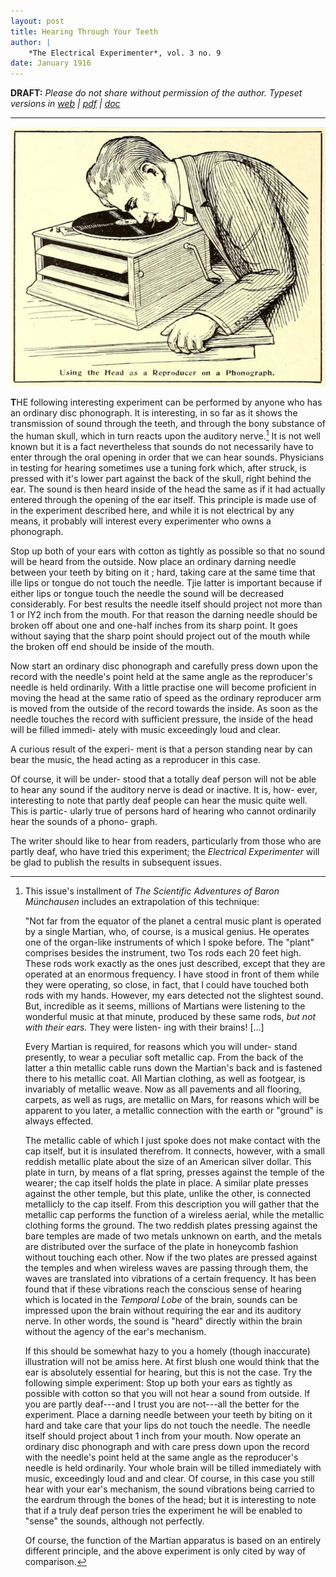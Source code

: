 ```yaml
---
layout: post
title: Hearing Through Your Teeth
author: | 
    *The Electrical Experimenter*, vol. 3 no. 9 
date: January 1916
---
```


**DRAFT:** *Please do not share without permission of the author. Typeset versions in  [web](http://gernsback.wythoff.net/191601_hearing_through_teeth.html) \| [pdf](https://github.com/gwijthoff/perversity_of_things/blob/master/typeset_drafts/191601_hearing_through_teeth.pdf?raw=true) \| [doc](https://github.com/gwijthoff/perversity_of_things/blob/master/typeset_drafts/191601_hearing_through_teeth.docx)*

* * * * * * * * 

![](images/teeth.png)

**T**HE following interesting experiment can be performed by anyone who has an ordinary disc phonograph. It is interesting, in so far as it shows the transmission of sound through the teeth, and through the bony substance of the human skull, which in turn reacts upon the auditory nerve.[^1] It is not well known but it is a fact nevertheless that sounds do not necessarily have to enter through the oral opening in order that we can hear sounds. Physicians in testing for hearing sometimes use a tuning fork which, after struck, is pressed with it's lower part against the back of the skull, right behind the ear. The sound is then heard inside of the head the same as if it had actually entered through the opening of the ear itself. This principle is made use of in the experiment described here, and while it is not electrical by any means, it probably will interest every experimenter who owns a phonograph.

Stop up both of your ears with cotton as tightly as possible so that no sound will be heard from the outside. Now place an ordinary darning needle between your teeth by biting on it ; hard, taking care at the same time that ille lips or tongue do not touch the needle. Tjie latter is important because if either lips or tongue touch the needle the sound will be decreased considerably. For best results the needle itself should project not more than 1 or IY2 inch from the mouth. For that reason the darning needle should be broken off about one and one-half inches from its sharp point. It goes without saying that the sharp point should project out of the mouth while the broken off end should be inside of the mouth.

Now start an ordinary disc phonograph and carefully press down upon the record with the needle's point held at the same angle as the reproducer's needle is held ordinarily. With a little practise one will become proficient in moving the head at the same ratio of speed as the ordinary reproducer arm is moved from the outside of the record towards the inside. As soon as the needle touches the record with sufficient pressure, the inside of the head will be filled immedi- ately with music exceedingly loud and clear.

A curious result of the experi- ment is that a person standing near by can bear the music, the head acting as a reproducer in this case.

Of course, it will be under- stood that a totally deaf person will not be able to hear any sound if the auditory nerve is dead or inactive. It is, how- ever, interesting to note that partly deaf people can hear the music quite well. This is partic- ularly true of persons hard of hearing who cannot ordinarily hear the sounds of a phono- graph.

The writer should like to hear from readers, particularly from those who are partly deaf, who have tried this experiment; the *Electrical Experimenter* will be glad to publish the results in subsequent issues.

[^1]:  This issue's installment of *The Scientific Adventures of Baron Münchausen* includes an extrapolation of this technique:

    "Not far from the equator of the planet a central music plant is operated by a single Martian, who, of course, is a musical genius. He operates one of the organ-like instruments of which I spoke before. The "plant" comprises besides the instrument, two Tos rods each 20 feet high. These rods work exactly as the ones just described, except that they are operated at an enormous frequency. I have stood in front of them while they were operating, so close, in fact, that I could have touched both rods with my hands. However, my ears detected not the slightest sound. But, incredible as it seems, millions of Martians were listening to the wonderful music at that minute, produced by these same rods, *but not with their ears.* They were listen- ing with their brains! […]
    
    Every Martian is required, for reasons which you will under- stand presently, to wear a peculiar soft metallic cap. From the back of the latter a thin metallic cable runs down the Martian's back and is fastened there to his metallic coat. All Martian clothing, as well as footgear, is invariably of metallic weave. Now as all pavements and all flooring, carpets, as well as rugs, are metallic on Mars, for reasons which will be apparent to you later, a metallic connection with the earth or "ground" is always effected.

    The metallic cable of which I just spoke does not make contact with the cap itself, but it is insulated therefrom. It connects, however, with a small reddish metallic plate about the size of an American silver dollar. This plate in turn, by means of a flat spring, presses against the temple of the wearer; the cap itself holds the plate in place. A similar plate presses against the other temple, but this plate, unlike the other, is connected metallicly to the cap itself. From this description you will gather that the metallic cap performs the function of a wireless aerial, while the metallic clothing forms the ground. The two reddish plates pressing against the bare temples are made of two metals unknown on earth, and the metals are distributed over the surface of the plate in honeycomb fashion without touching each other. Now if the two plates are pressed against the temples and when wireless waves are passing through them, the waves are translated into vibrations of a certain frequency. It has been found that if these vibrations reach the conscious sense of hearing which is located in the *Temporal Lobe* of the brain, sounds can be impressed upon the brain without requiring the ear and its auditory nerve. In other words, the sound is "heard" directly within the brain without the agency of the ear's mechanism.

    If this should be somewhat hazy to you a homely (though inaccurate) illustration will not be amiss here. At first blush one would think that the ear is absolutely essential for hearing, but this is not the case. Try the following simple experiment: Stop up both your ears as tightly as possible with cotton so that you will not hear a sound from outside. If you are partly deaf---and I trust you are not---all the better for the experiment. Place a darning needle between your teeth by biting on it hard and take care that your lips do not touch the needle. The needle itself should project about 1 inch from your mouth. Now operate an ordinary disc phonograph and with care press down upon the record with the needle's point held at the same angle as the reproducer's needle is held ordinarily. Your whole brain will be tilled immediately with music, exceedingly loud and and clear. Of course, in this case you still hear with your ear's mechanism, the sound vibrations being carried to the eardrum through the bones of the head; but it is interesting to note that if a truly deaf person tries the experiment he will be enabled to "sense" the sounds, although not perfectly.

    Of course, the function of the Martian apparatus is based on an entirely different principle, and the above experiment is only cited by way of comparison.